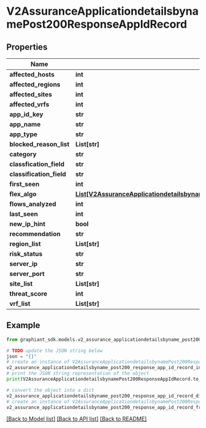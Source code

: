 # V2AssuranceApplicationdetailsbynamePost200ResponseAppIdRecord


## Properties

Name | Type | Description | Notes
------------ | ------------- | ------------- | -------------
**affected_hosts** | **int** |  | [optional] 
**affected_regions** | **int** |  | [optional] 
**affected_sites** | **int** |  | [optional] 
**affected_vrfs** | **int** |  | [optional] 
**app_id_key** | **str** |  | [optional] 
**app_name** | **str** |  | [optional] 
**app_type** | **str** |  | [optional] 
**blocked_reason_list** | **List[str]** |  | [optional] 
**category** | **str** |  | [optional] 
**classfication_field** | **str** |  | [optional] 
**classification_field** | **str** |  | [optional] 
**first_seen** | **int** |  | [optional] 
**flex_algo** | [**List[V2AssuranceApplicationdetailsbynamePost200ResponseAppIdRecordFlexAlgoInner]**](V2AssuranceApplicationdetailsbynamePost200ResponseAppIdRecordFlexAlgoInner.md) |  | [optional] 
**flows_analyzed** | **int** |  | [optional] 
**last_seen** | **int** |  | [optional] 
**new_ip_hint** | **bool** |  | [optional] 
**recommendation** | **str** |  | [optional] 
**region_list** | **List[str]** |  | [optional] 
**risk_status** | **str** |  | [optional] 
**server_ip** | **str** |  | [optional] 
**server_port** | **str** |  | [optional] 
**site_list** | **List[str]** |  | [optional] 
**threat_score** | **int** |  | [optional] 
**vrf_list** | **List[str]** |  | [optional] 

## Example

```python
from graphiant_sdk.models.v2_assurance_applicationdetailsbyname_post200_response_app_id_record import V2AssuranceApplicationdetailsbynamePost200ResponseAppIdRecord

# TODO update the JSON string below
json = "{}"
# create an instance of V2AssuranceApplicationdetailsbynamePost200ResponseAppIdRecord from a JSON string
v2_assurance_applicationdetailsbyname_post200_response_app_id_record_instance = V2AssuranceApplicationdetailsbynamePost200ResponseAppIdRecord.from_json(json)
# print the JSON string representation of the object
print(V2AssuranceApplicationdetailsbynamePost200ResponseAppIdRecord.to_json())

# convert the object into a dict
v2_assurance_applicationdetailsbyname_post200_response_app_id_record_dict = v2_assurance_applicationdetailsbyname_post200_response_app_id_record_instance.to_dict()
# create an instance of V2AssuranceApplicationdetailsbynamePost200ResponseAppIdRecord from a dict
v2_assurance_applicationdetailsbyname_post200_response_app_id_record_from_dict = V2AssuranceApplicationdetailsbynamePost200ResponseAppIdRecord.from_dict(v2_assurance_applicationdetailsbyname_post200_response_app_id_record_dict)
```
[[Back to Model list]](../README.md#documentation-for-models) [[Back to API list]](../README.md#documentation-for-api-endpoints) [[Back to README]](../README.md)


